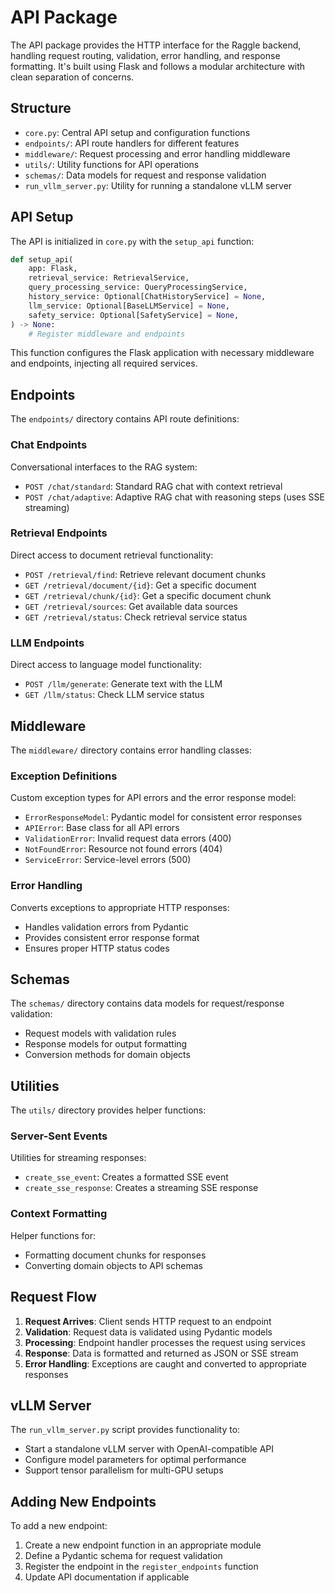 # API Package

The API package provides the HTTP interface for the Raggle backend, handling request routing, validation, error handling, and response formatting. It's built using Flask and follows a modular architecture with clean separation of concerns.

## Structure

- `core.py`: Central API setup and configuration functions
- `endpoints/`: API route handlers for different features
- `middleware/`: Request processing and error handling middleware
- `utils/`: Utility functions for API operations
- `schemas/`: Data models for request and response validation
- `run_vllm_server.py`: Utility for running a standalone vLLM server

## API Setup

The API is initialized in `core.py` with the `setup_api` function:

```python
def setup_api(
    app: Flask,
    retrieval_service: RetrievalService,
    query_processing_service: QueryProcessingService,
    history_service: Optional[ChatHistoryService] = None,
    llm_service: Optional[BaseLLMService] = None,
    safety_service: Optional[SafetyService] = None,
) -> None:
    # Register middleware and endpoints
```

This function configures the Flask application with necessary middleware and endpoints, injecting all required services.

## Endpoints

The `endpoints/` directory contains API route definitions:

### Chat Endpoints

Conversational interfaces to the RAG system:

- `POST /chat/standard`: Standard RAG chat with context retrieval
- `POST /chat/adaptive`: Adaptive RAG chat with reasoning steps (uses SSE streaming)

### Retrieval Endpoints

Direct access to document retrieval functionality:

- `POST /retrieval/find`: Retrieve relevant document chunks
- `GET /retrieval/document/{id}`: Get a specific document
- `GET /retrieval/chunk/{id}`: Get a specific document chunk
- `GET /retrieval/sources`: Get available data sources
- `GET /retrieval/status`: Check retrieval service status

### LLM Endpoints

Direct access to language model functionality:

- `POST /llm/generate`: Generate text with the LLM
- `GET /llm/status`: Check LLM service status

## Middleware

The `middleware/` directory contains error handling classes:

### Exception Definitions

Custom exception types for API errors and the error response model:

- `ErrorResponseModel`: Pydantic model for consistent error responses
- `APIError`: Base class for all API errors
- `ValidationError`: Invalid request data errors (400)
- `NotFoundError`: Resource not found errors (404)
- `ServiceError`: Service-level errors (500)

### Error Handling

Converts exceptions to appropriate HTTP responses:

- Handles validation errors from Pydantic
- Provides consistent error response format
- Ensures proper HTTP status codes

## Schemas

The `schemas/` directory contains data models for request/response validation:

- Request models with validation rules
- Response models for output formatting
- Conversion methods for domain objects

## Utilities

The `utils/` directory provides helper functions:

### Server-Sent Events

Utilities for streaming responses:

- `create_sse_event`: Creates a formatted SSE event
- `create_sse_response`: Creates a streaming SSE response

### Context Formatting

Helper functions for:

- Formatting document chunks for responses
- Converting domain objects to API schemas

## Request Flow

1. **Request Arrives**: Client sends HTTP request to an endpoint
2. **Validation**: Request data is validated using Pydantic models
3. **Processing**: Endpoint handler processes the request using services
4. **Response**: Data is formatted and returned as JSON or SSE stream
5. **Error Handling**: Exceptions are caught and converted to appropriate responses

## vLLM Server

The `run_vllm_server.py` script provides functionality to:

- Start a standalone vLLM server with OpenAI-compatible API
- Configure model parameters for optimal performance
- Support tensor parallelism for multi-GPU setups

## Adding New Endpoints

To add a new endpoint:

1. Create a new endpoint function in an appropriate module
2. Define a Pydantic schema for request validation
3. Register the endpoint in the `register_endpoints` function
4. Update API documentation if applicable 